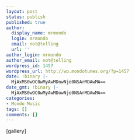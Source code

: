 ```yaml
---
layout: post
status: publish
published: true
author:
  display_name: mrmondo
  login: mrmondo
  email: not@telling
  url: ''
author_login: mrmondo
author_email: not@telling
wordpress_id: 1457
wordpress_url: http://wp.mondotunes.org/?p=1457
date: !binary |-
  MjAxMS0wOC0wMyAwMDowNjo0NSArMDAwMA==
date_gmt: !binary |-
  MjAxMS0wOC0wMyAwMDowNjo0NSArMDAwMA==
categories:
- Mondo Music
tags: []
comments: []
---
```

[gallery]
